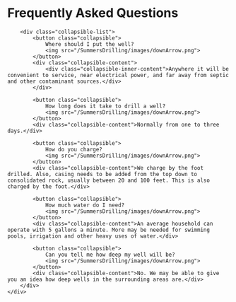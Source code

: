 <script src="{{ '/js/collapsible.js?v=' | append: site.github.build_revision | relative_url }}"></script>

<div id="root">
    <div id="faq">
        <h1 class="faq-header">Frequently Asked Questions</h1>

        <div class="collapsible-list">
            <button class="collapsible">
                Where should I put the well?
                <img src="/SummersDrilling/images/downArrow.png">
            </button>
            <div class="collapsible-content">
                <div class="collapsible-inner-content">Anywhere it will be convenient to service, near electrical power, and far away from septic and other contaminant sources.</div>
            </div>

            <button class="collapsible">
				How long does it take to drill a well?
				<img src="/SummersDrilling/images/downArrow.png">
			</button>
            <div class="collapsible-content">Normally from one to three days.</div>

            <button class="collapsible">
				How do you charge?
				<img src="/SummersDrilling/images/downArrow.png">
			</button>
            <div class="collapsible-content">We charge by the foot drilled. Also, casing needs to be added from the top down to consolidated rock, usually between 20 and 100 feet. This is also charged by the foot.</div>

            <button class="collapsible">
				How much water do I need?
				<img src="/SummersDrilling/images/downArrow.png">
			</button>
            <div class="collapsible-content">An average household can operate with 5 gallons a minute. More may be needed for swimming pools, irrigation and other heavy uses of water.</div>

            <button class="collapsible">
				Can you tell me how deep my well will be?
				<img src="/SummersDrilling/images/downArrow.png">
			</button>
            <div class="collapsible-content">No. We may be able to give you an idea how deep wells in the surrounding areas are.</div>
        </div>
    </div>
</div>